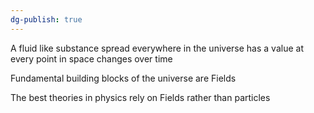 ```yaml
---
dg-publish: true
---
```

A fluid like substance 
	spread everywhere in the universe
	has a value at every point in space 
	changes over time  

Fundamental building blocks of the universe are Fields

The best theories in physics rely on Fields rather than particles 